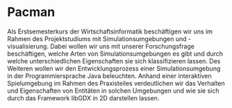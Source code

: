 # Pacman

Als Erstsemesterkurs der Wirtschaftsinformatik beschäftigen wir uns im Rahmen des Projektstudiums mit Simulationsumgebungen und -visualisierung. Dabei wollen wir uns mit unserer Forschungsfrage beschäftigen, welche Arten von Simulationsumgebungen es gibt und durch welche unterschiedlichen Eigenschaften sie sich klassifizieren lassen. Des Weiteren wollen wir den Entwicklungsprozess einer Simulationsumgebung in der Programmiersprache Java beleuchten. Anhand einer interaktiven Spielumgebung im Rahmen des Praxisteiles verdeutlichen wir das Verhalten und Eigenschaften von Entitäten in solchen Umgebungen und wie sie sich durch das Framework libGDX in 2D darstellen lassen.  

